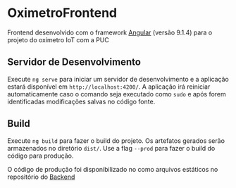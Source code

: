 # OximetroFrontend
Frontend desenvolvido com o framework [Angular](https://github.com/angular/angular-cli) (versão 9.1.4) para o projeto do oxímetro IoT com a PUC

## Servidor de Desenvolvimento

Execute `ng serve` para iniciar um servidor de desenvolvimento e a aplicação estará disponível em `http://localhost:4200/`. A aplicação irá reiniciar automaticamente caso o comando seja executado como `sudo` e após forem identificadas modificações salvas no código fonte.

## Build

Execute `ng build` para fazer o build do projeto. Os artefatos gerados serão armazenados no diretório `dist/`. Use a flag `--prod` para fazer o build do código para produção.

O código de produção foi disponibilizado no como arquivos estáticos no repositório do [Backend](https://github.com/inmetro-lainf/oximetro-backend)
